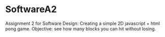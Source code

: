 # SoftwareA2

Assignment 2 for Software Design: Creating a simple 2D javascript + html pong game. 
Objective: see how many blocks you can hit without losing.
